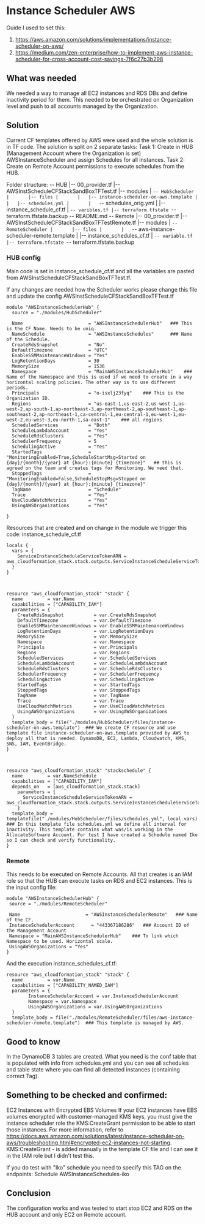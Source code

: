 # Instance Scheduler AWS

Guide I used to set this:
1. https://aws.amazon.com/solutions/implementations/instance-scheduler-on-aws/
2. https://medium.com/zen-enterprise/how-to-implement-aws-instance-scheduler-for-cross-account-cost-savings-7f6c27b3b298

## What was needed

We needed a way to manage all EC2 instances and RDS DBs and define inactivity period for them. This needed to be orchestrated on Organization level and push to all accounts managed by the Organization.

## Solution

Current CF templates offered by AWS were used and the whole solution is in TF code.
The solution is split on 2 separate tasks:
Task 1: Create in HUB (Management Account where the Organization is set) AWSInstanceScheduler and assign Schedules for all instances.
Task 2: Create on Remote Account permissions to execute schedules from the HUB.

Folder structure:
-- HUB
   |-- 00_provider.tf
   |-- AWSInstScheduleCFStackSandBoxTFTest.tf
   |-- modules
   |   `-- HubScheduler
   |       |-- files
   |       |   |-- instance-scheduler-on-aws.template
   |       |   |-- schedules.yml
   |       |   `-- schedules_orig.yml
   |       |-- instance_schedule_cf.tf
   |       `-- varibles.tf
   |-- terraform.tfstate
   `-- terraform.tfstate.backup
-- README.md
-- Remote
   |-- 00_provider.tf
   |-- AWSInstScheduleCFStackSandBoxTFTestRemote.tf
   |-- modules
   |   `-- RemoteScheduler
   |       |-- files
   |       |   `-- aws-instance-scheduler-remote.template
   |       |-- instance_schedules_cf.tf
   |       `-- variable.tf
   |-- terraform.tfstate
   `-- terraform.tfstate.backup
### HUB config

Main code is set in instance_schedule_cf.tf and all the variables are pasted from AWSInstScheduleCFStackSandBoxTFTest.tf.

If any changes are needed how the Scheduler works please change this file and update the config
AWSInstScheduleCFStackSandBoxTFTest.tf
```
module "AWSInstanceSchedulerHub" {
  source = "./modules/HubScheduler"

  Name                        = "AWSInstanceSchedulerHub"   ### This is the CF Name. Needs to be uniq.
  NameSchedule                = "AWSInstanceSchedules"      ### Name of the Schedule.
  CreateRdsSnapshot           = "No"
  DefaultTimezone             = "UTC"
  EnableSSMMaintenanceWindows = "Yes"
  LogRetentionDays            = 30
  MemorySize                  = 1536
  Namespace                   = "MainAWSInstanceSchedulerHub"    ### Name of the Namespace and this is used if we need to create in a way horizontal scaling policies. The other way is to use different periods.
  Principals                  = "o-isxlj23fyq"    ### This is the Organization ID.
  Regions                     = "us-east-1,us-east-2,us-west-1,us-west-2,ap-south-1,ap-northeast-3,ap-northeast-2,ap-southeast-1,ap-southeast-2,ap-northeast-1,ca-central-1,eu-central-1,eu-west-1,eu-west-2,eu-west-3,eu-north-1,sa-east-1"    ### all regions
  ScheduledServices           = "Both"
  ScheduleLambdaAccount       = "Yes"
  ScheduleRdsClusters         = "Yes"
  SchedulerFrequency          = 5
  SchedulingActive            = "Yes"
  StartedTags                 = "MonitoringEnabled=True,ScheduleStartMsg=Started on {day}/{month}/{year} at {hour}:{minute} {timezone}"   ## this is agreed on the team and creates tags for Monitoring. We need that.
  StoppedTags                 = "MonitoringEnabled=False,ScheduleStopMsg=Stopped on {day}/{month}/{year} at {hour}:{minute} {timezone}"
  TagName                     = "Schedule"
  Trace                       = "Yes"
  UseCloudWatchMetrics        = "Yes"
  UsingAWSOrganizations       = "Yes"

}
```
Resources that are created and on change in the module we trigger this code:
instance_schedule_cf.tf
```
locals {
  vars = {
    ServiceInstanceScheduleServiceTokenARN = aws_cloudformation_stack.stack.outputs.ServiceInstanceScheduleServiceToken
  }
}



resource "aws_cloudformation_stack" "stack" {
  name         = var.Name
  capabilities = ["CAPABILITY_IAM"]
  parameters = {
    CreateRdsSnapshot           = var.CreateRdsSnapshot
    DefaultTimezone             = var.DefaultTimezone
    EnableSSMMaintenanceWindows = var.EnableSSMMaintenanceWindows
    LogRetentionDays            = var.LogRetentionDays
    MemorySize                  = var.MemorySize
    Namespace                   = var.Namespace
    Principals                  = var.Principals
    Regions                     = var.Regions
    ScheduledServices           = var.ScheduledServices
    ScheduleLambdaAccount       = var.ScheduleLambdaAccount
    ScheduleRdsClusters         = var.ScheduleRdsClusters
    SchedulerFrequency          = var.SchedulerFrequency
    SchedulingActive            = var.SchedulingActive
    StartedTags                 = var.StartedTags
    StoppedTags                 = var.StoppedTags
    TagName                     = var.TagName
    Trace                       = var.Trace
    UseCloudWatchMetrics        = var.UseCloudWatchMetrics
    UsingAWSOrganizations       = var.UsingAWSOrganizations
  }
  template_body = file("./modules/HubScheduler/files/instance-scheduler-on-aws.template")  ### We create CF resource and use template file instance-scheduler-on-aws.template provided by AWS to deploy all that is needed. DynamoDB, EC2, Lambda, Cloudwatch, KMS, SNS, IAM, EventBridge.
}



resource "aws_cloudformation_stack" "stackschedule" {
  name         = var.NameSchedule
  capabilities = ["CAPABILITY_IAM"]
  depends_on   = [aws_cloudformation_stack.stack]
    parameters = {
      ServiceInstanceScheduleServiceTokenARN = aws_cloudformation_stack.stack.outputs.ServiceInstanceScheduleServiceToken
    }
  template_body = templatefile("./modules/HubScheduler/files/schedules.yml", local.vars)  ### In this template file schedules.yml we define all interval for inactivity. This template contains what was/is working in the AllocateSoftware Account. For test I have created a Schedule named Iko so I can check and verify functionality.
}
```

### Remote
This needs to be executed on Remote Accounts. All that creates is an IAM role so that the HUB can execute tasks on RDS and EC2 instances.
This is the input config file:
 ```
module "AWSInstanceSchedulerHub" {
  source = "./modules/RemoteScheduler"

  Name                        = "AWSInstanceSchedulerRemote"   ### Name of the CF.
  InstanceSchedulerAccount      = "443367186286"   ### Account ID of the Management Account
  Namespace = "MainAWSInstanceSchedulerHub"    ### To link which Namespace to be used. Horizontal scale.
  UsingAWSOrganizations = "Yes"
}
 ```
And the execution instance_schedules_cf.tf:

```
resource "aws_cloudformation_stack" "stack" {
  name         = var.Name
  capabilities = ["CAPABILITY_NAMED_IAM"]
  parameters = {
        InstanceSchedulerAccount = var.InstanceSchedulerAccount
        Namespace = var.Namespace
        UsingAWSOrganizations = var.UsingAWSOrganizations
  }
  template_body = file("./modules/RemoteScheduler/files/aws-instance-scheduler-remote.template")  ### This template is managed by AWS.

```
## Good to know
In the DynamoDB 3 tables are created. What you need is the conf table that is populated with info from schedules.yml and you can see all schedules and table state where you can find all detected instances (containing correct Tag).

## Something to be checked and confirmed:
EC2 Instances with Encrypted EBS Volumes
If your EC2 instances have EBS volumes encrypted with customer-managed KMS keys, you must give the instance scheduler role the KMS:CreateGrant permission to be able to start those instances. For more information, refer to https://docs.aws.amazon.com/solutions/latest/instance-scheduler-on-aws/troubleshooting.html#encrypted-ec2-instances-not-starting.
KMS:CreateGrant - is added manually in the template CF file and I can see it in the IAM role but I didn't test this.

If you do test with "Iko" schedule you need to specify this TAG on the endpoints: Schedule      AWSInstanceSchedules-iko


## Conclusion
The configuration works and was tested to start stop EC2 and RDS on the HUB account and only EC2 on Remote account.
